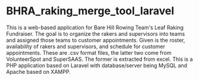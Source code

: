# BHRA_raking_merge_tool_laravel
This is a web-based application for Bare Hill Rowing Team's Leaf Raking Fundraiser. The goal is to organize the rakers and supervisors into teams and assigned those teams to customer appointments. Given is the roster, availability of rakers and supervisors, and schedule for customer appointments. These are .csv format files, the latter two come from VolunteerSpot and SuperSAAS.  The former is extracted from excel.  This is a PHP application based on Laravel with database/server being MySQL and Apache based on XAMPP.
